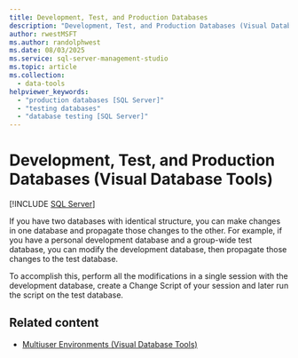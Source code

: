 ```yaml
---
title: Development, Test, and Production Databases
description: "Development, Test, and Production Databases (Visual Database Tools)"
author: rwestMSFT
ms.author: randolphwest
ms.date: 08/03/2025
ms.service: sql-server-management-studio
ms.topic: article
ms.collection:
  - data-tools
helpviewer_keywords:
  - "production databases [SQL Server]"
  - "testing databases"
  - "database testing [SQL Server]"
---
```

# Development, Test, and Production Databases (Visual Database Tools)

[!INCLUDE [SQL Server](../includes/applies-to-version/sqlserver.md)]

If you have two databases with identical structure, you can make changes in one database and propagate those changes to the other. For example, if you have a personal development database and a group-wide test database, you can modify the development database, then propagate those changes to the test database.

To accomplish this, perform all the modifications in a single session with the development database, create a Change Script of your session and later run the script on the test database.

## Related content

- [Multiuser Environments (Visual Database Tools)](multiuser-environments-visual-database-tools.md)
